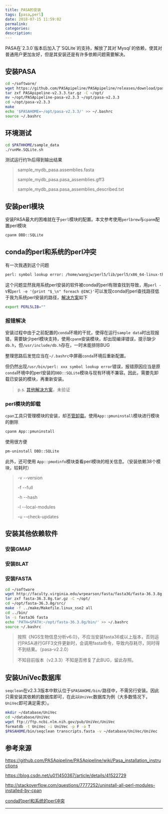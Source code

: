```yaml
---
title: PASA的安装
tags: [pasa,perl]
date: 2018-07-15 11:59:02
permalink:
categories:
description:
---
```

<p class="description">PASA在`2.3.0`版本后加入了`SQLite`的支持，解放了其对`Mysql`的依赖，使其对普通用户更加友好，但是其安装还是有许多依赖问题需要解决。</p>

<!-- more -->

## 安装PASA

```bash
cd ~/software/
wget https://github.com/PASApipeline/PASApipeline/releases/download/pasa-v2.3.3/PASApipeline-v2.3.3.tar.gz
tar zxf PASApipeline-v2.3.3.tar.gz -C ~/opt/
mv ~/opt/PASApipeline-pasa-v2.3.3 ~/opt/pasa-v2.3.3
cd ~/opt/pasa-v2.3.3
make
echo '$PASAHOME=~/opt/pasa-v2.3.3/' >> ~/.bashrc
source ~/.bashrc
```

## 环境测试

```bash
cd $PATHHOME/sample_data
./runMe.SQLite.sh
```

测试运行约1h后得到输出结果

> sample_mydb_pasa.assemblies.fasta
>
> sample_mydb_pasa.pasa_assemblies.gff3
>
> sample_mydb_pasa.pasa_assemblies_described.txt

## 安装perl模块

安装PASA最大的困难就在于`perl`模块的配置。本文参考使用`perlbrew`与`cpanm`配置perl模块

```bash
cpanm DBD::SQLite
```

## conda的perl和系统的perl冲突

有一次我遇到这个问题

```bash
perl: symbol lookup error: /home/wangjw/perl5/lib/perl5/x86_64-linux-thread-multi/auto/Cwd/Cwd.so: undefined symbol
```

这个问题显然我用系统perl安装的软件被conda的perl有限查找到导致，用`perl -V`和`perl -e '{print "$_\n" foreach @INC}'`可以发现conda的perl查找路径低于我为系统perl安装的路径，[解决方案](https://www.jianshu.com/p/9e90b3524fe2)如下

```bash
export PERL5LIB=""
```

### 报错解决

安装过程中由于之前配置的`conda`环境的干扰，使得在运行`sample data`时出现报错，需要缺少perl模块支持，使用`cpanm`安装模块，却出现编译错误，提示缺少  `db.h`，但`/usr/include/db.h`存在，一时未能排除BUG

整理思路后发觉应当在`~/.bashrc`中屏蔽`conda`环境后重新配置。

但仍然出现`/usr/bin/perl: xxx symbol lookup error`错误，报错原因应当是原`conda`环境中的perl安装的`DBD::SQLite`模块与现有环境不兼容。因此，需要先卸载已安装的模块，再重新安装。

> p.s. [其他解决方案](https://www.jianshu.com/p/9e90b3524fe2)，未验证

### perl模块的卸载

`cpan`工具只管理模块的安装，却[不管卸载](http://stackoverflow.com/questions/7777252/uninstall-all-perl-modules-installed-by-cpan )。使用`App::pmuninstall`模块进行模块的删除

```bash
cpanm App::pmuninstall
```

使用很方便

```bash
pm-uninstall DBD::SQLite
```

此外，还可使用 `App::pmodinfo`模块查看perl模块的相关信息。（安装依赖38个模块，较耗时）

> -v --version
>
> -f --full
>
> -h --hash
>
> -l --local-modules
>
> -u --check-updates

## 安装其他依赖软件

### 安装GMAP

### 安装BLAT

### 安装FASTA

```bash
cd ~/software
wget http://faculty.virginia.edu/wrpearson/fasta/fasta36/fasta-36.3.8g.tar.gz
tar zxf fasta-36.3.8g.tar.gz -C ~/opt/
cd ~/opt/fasta-36.3.8g/src/
make -f ../make/Makefile.linux_sse2 all
cd ../bin/
ln -s fasta36 fasta
echo 'PATH=$PATH:~/opt/fasta-36.3.8g/bin/' >> ~/.bashrc
source ~/.bashrc
```

> 按照《NGS生物信息分析v6.0》，不应当安装fasta36或以上版本，否则运行PASA进行GFF3文件更新时，会调用fasta命令，导致内存耗尽，同时得不到结果。（pasa-v2.2.0）
>
> 不知目前版本（v2.3.3）不知是否修复了此BUG，留此存照。

## 安装UniVec数据库

`seqclean`在v2.3.3版本中默认位于`$PASAHOME/bin/`路径中，不需另行安装。因此只需安装其依赖的数据库即可，在此以`UniVec`数据库为例（大多数情况下，`UniVec`即可满足需求）。

```bash
mkdir ~/database/UniVec
cd ~/database/UniVec
wget ftp://ftp.ncbi.nlm.nih.gov/pub/UniVec/UniVec
formatdb -t UniVec -i UniVec -p F -o T
$PASAHOME/bin/seqclean transcripts.fasta -v ~/database/UniVec/UniVec
```

## 参考来源

https://github.com/PASApipeline/PASApipeline/wiki/Pasa_installation_instructions

https://blog.csdn.net/u011450367/article/details/41522729

http://stackoverflow.com/questions/7777252/uninstall-all-perl-modules-installed-by-cpan 

[conda的perl和系统的perl冲突](https://www.jianshu.com/p/9e90b3524fe2)

<hr />